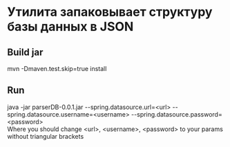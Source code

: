 # Утилита запаковывает структуру базы данных в JSON

## Build jar
mvn -Dmaven.test.skip=true install

## Run
java -jar parserDB-0.0.1.jar --spring.datasource.url=&lt;url&gt; --spring.datasource.username=&lt;username&gt; --spring.datasource.password=&lt;password&gt;
<br />Where you should change &lt;url&gt;, &lt;username&gt;, &lt;password&gt; to your params without triangular brackets
